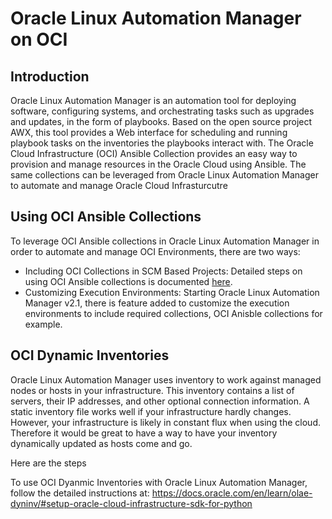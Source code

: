 # Oracle Linux Automation Manager on OCI

## Introduction
Oracle Linux Automation Manager is an automation tool for deploying software, configuring systems, and orchestrating tasks such as upgrades and updates, in the form of playbooks.
Based on the open source project AWX, this tool provides a Web interface for scheduling and running playbook tasks on the inventories the playbooks interact with. 
The Oracle Cloud Infrastructure (OCI) Ansible Collection provides an easy way to provision and manage resources in the Oracle Cloud using Ansible. The same collections can be leveraged from Oracle Linux Automation Manager to automate and manage Oracle Cloud Infrasturcutre

## Using OCI Ansible Collections

To leverage OCI Ansible collections in Oracle Linux Automation Manager in order to automate and manage OCI Environments, there are two ways:

* Including OCI Collections in SCM Based Projects: Detailed steps on using OCI Ansible collections is documented [here](https://docs.oracle.com/en/learn/olam-oci-collection/#create-a-playbook).
* Customizing Execution Environments: Starting Oracle Linux Automation Manager v2.1, there is feature added to customize the execution environments to include required collections, OCI Anisble collections for example. 

## OCI Dynamic Inventories 

Oracle Linux Automation Manager uses inventory  to work against managed nodes or hosts in your infrastructure. This inventory contains a list of servers, their IP addresses, and other optional connection information.
A static inventory file works well if your infrastructure hardly changes.
However, your infrastructure is likely in constant flux when using the cloud. Therefore it would be great to have a way to have your inventory dynamically updated as hosts come and go.

Here are the steps 

To use OCI Dyanmic Inventories with Oracle Linux Automation Manager, follow the detailed instructions at:
https://docs.oracle.com/en/learn/olae-dyninv/#setup-oracle-cloud-infrastructure-sdk-for-python
